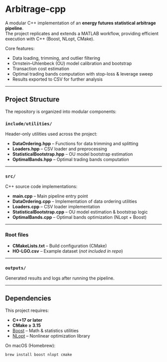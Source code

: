# Arbitrage-cpp

A modular C++ implementation of an **energy futures statistical arbitrage pipeline**.  
The project replicates and extends a MATLAB workflow, providing efficient execution with C++ (Boost, NLopt, CMake).  

Core features:
- Data loading, trimming, and outlier filtering  
- Ornstein–Uhlenbeck (OU) model calibration and bootstrap  
- Transaction cost estimation  
- Optimal trading bands computation with stop-loss & leverage sweep  
- Results exported to CSV for further analysis  

---

## Project Structure

The repository is organized into modular components:

### `include/utilities/`
Header-only utilities used across the project:
- **DataOrdering.hpp** – Functions for data trimming and splitting  
- **Loaders.hpp** – CSV loader and preprocessing  
- **StatisticalBootstrap.hpp** – OU model bootstrap estimation  
- **OptimalBands.hpp** – Optimal trading bands computation  

---

### `src/`
C++ source code implementations:
- **main.cpp** – Main pipeline entry point  
- **DataOrdering.cpp** – Implementation of data ordering utilities  
- **Loaders.cpp** – CSV loader implementation  
- **StatisticalBootstrap.cpp** – OU model estimation & bootstrap logic  
- **OptimalBands.cpp** – Optimal bands optimization (NLopt + Boost)  

---

### Root files
- **CMakeLists.txt** – Build configuration (CMake)  
- **HO-LGO.csv** – Example dataset (*not included in repo*)  

---

### `outputs/`
Generated results and logs after running the pipeline.  

---

## Dependencies

This project requires:

- **C++17 or later**  
- **CMake ≥ 3.15**  
- [Boost](https://www.boost.org/) – Math & statistics utilities  
- [NLopt](https://nlopt.readthedocs.io/) – Nonlinear optimization library  

On macOS (Homebrew):  
```bash
brew install boost nlopt cmake
